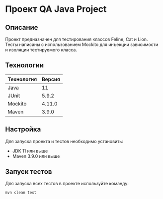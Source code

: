 # Проект QA Java Project

## Описание
Проект предназначен для тестирования классов  Feline, Cat и Lion. 
Тесты написаны с использованием Mockito для инъекции зависимости и изоляции тестируемого класса.

## Технологии
| Технология          | Версия          |
|---------------------|-----------------|
| Java                | 11              |
| JUnit               | 5.9.2           |
| Mockito             | 4.11.0          |
| Maven               | 3.9.0           |

## Настройка
Для запуска проекта и тестов необходимо установить:
- JDK 11 или выше
- Maven 3.9.0 или выше

## Запуск тестов
Для запуска всех тестов в проекте используйте команду:

```bash
mvn clean test
